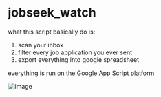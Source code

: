 # jobseek_watch
what this script basically do is:
1. scan your inbox
2. filter every job application you ever sent
3. export everything into google spreadsheet

everything is run on the Google App Script platform

![image](https://github.com/user-attachments/assets/befe275f-e078-4835-8d39-b03f8b186a2c)

